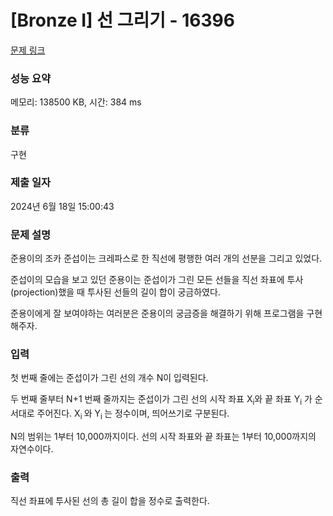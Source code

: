 # [Bronze I] 선 그리기 - 16396 

[문제 링크](https://www.acmicpc.net/problem/16396) 

### 성능 요약

메모리: 138500 KB, 시간: 384 ms

### 분류

구현

### 제출 일자

2024년 6월 18일 15:00:43

### 문제 설명

<p>준용이의 조카 준섭이는 크레파스로 한 직선에 평행한 여러 개의 선분을 그리고 있었다.</p>

<p>준섭이의 모습을 보고 있던 준용이는 준섭이가 그린 모든 선들을 직선 좌표에 투사(projection)했을 때 투사된 선들의 길이 합이 궁금하였다.</p>

<p>준용이에게 잘 보여야하는 여러분은 준용이의 궁금증을 해결하기 위해 프로그램을 구현해주자.</p>

### 입력 

 <p>첫 번째 줄에는 준섭이가 그린 선의 개수 N이 입력된다.</p>

<p>두 번째 줄부터 N+1 번째 줄까지는 준섭이가 그린 선의 시작 좌표 X<sub>i</sub>와 끝 좌표 Y<sub>i</sub> 가 순서대로 주어진다. X<sub>i </sub>와 Y<sub>i </sub>는 정수이며, 띄어쓰기로 구분된다.</p>

<p>N의 범위는 1부터 10,000까지이다. 선의 시작 좌표와 끝 좌표는 1부터 10,000까지의 자연수이다.</p>

### 출력 

 <p>직선 좌표에 투사된 선의 총 길이 합을 정수로 출력한다. </p>

